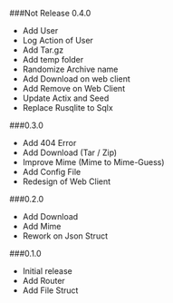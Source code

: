 ###Not Release 0.4.0

- Add User
- Log Action of User
- Add Tar.gz
- Add temp folder
- Randomize Archive name
- Add Download on web client
- Add Remove on Web Client
- Update Actix and Seed
- Replace Rusqlite to Sqlx

###0.3.0

- Add 404 Error
- Add Download (Tar / Zip)
- Improve Mime (Mime to Mime-Guess)
- Add Config File
- Redesign of Web Client

###0.2.0

- Add Download
- Add Mime
- Rework on Json Struct
 
###0.1.0

- Initial release
- Add Router
- Add File Struct
